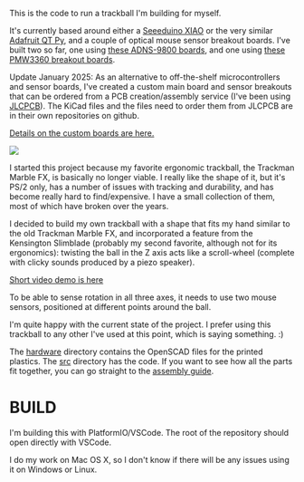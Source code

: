 

This is the code to run a trackball I'm building for myself.<br>

It's currently based around either a [Seeeduino XIAO](https://wiki.seeedstudio.com/Seeeduino-XIAO/) or the very similar [Adafruit QT Py](https://www.adafruit.com/product/4600), and a couple of optical mouse sensor breakout boards. I've built two so far, one using [these ADNS-9800 boards](https://www.tindie.com/products/jkicklighter/adns-9800-optical-laser-sensor/), and one using [these PMW3360 breakout boards](https://www.tindie.com/products/jkicklighter/pmw3360-motion-sensor/).<br>

Update January 2025: As an alternative to off-the-shelf microcontrollers and sensor boards, I've created a custom main board and sensor breakouts that can be ordered from a PCB creation/assembly service (I've been using [JLCPCB](https://jlcpcb.com)). The KiCad files and the files need to order them from JLCPCB are in their own repositories on github. 

[Details on the custom boards are here.](hardware/Custom.md)

<img src="pictures/both-finished.jpeg"><br>

I started this project because my favorite ergonomic trackball, the Trackman Marble FX, is basically no longer viable. I really like the shape of it, but it's PS/2 only, has a number of issues with tracking and durability, and has become really hard to find/expensive. I have a small collection of them, most of which have broken over the years.<br>

I decided to build my own trackball with a shape that fits my hand similar to the old Trackman Marble FX, and incorporated a feature from the Kensington Slimblade (probably my second favorite, although not for its ergonomics): twisting the ball in the Z axis acts like a scroll-wheel (complete with clicky sounds produced by a piezo speaker).<br>

[Short video demo is here](https://www.youtube.com/watch?v=PVdwrbiuzwA)

To be able to sense rotation in all three axes, it needs to use two mouse sensors, positioned at different points around the ball. <br>

I'm quite happy with the current state of the project. I prefer using this trackball to any other I've used at this point, which is saying something. :) <br>

The [hardware](hardware) directory contains the OpenSCAD files for the printed plastics. The [src](src) directory has the code. If you want to see how all the parts fit together, you can go straight to the [assembly guide](hardware/Assembly.md). <br>

# BUILD #

I'm building this with PlatformIO/VSCode. The root of the repository should open directly with VSCode.

I do my work on Mac OS X, so I don't know if there will be any issues using it on Windows or Linux.

